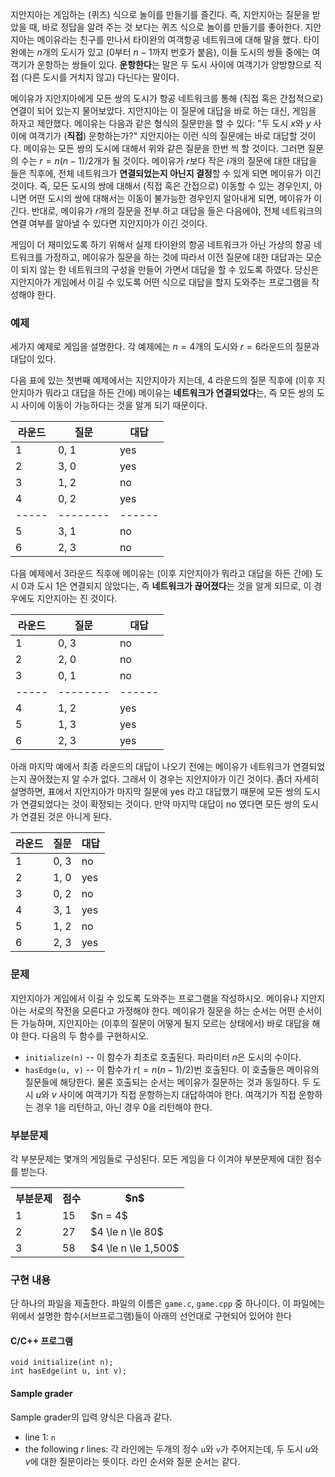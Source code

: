 지안지아는 게임하는 (퀴즈) 식으로 놀이를 만들기를 즐긴다. 즉, 지안지아는 질문을 받았을 때, 바로 정답을 알려 주는 것 보다는 퀴즈 식으로 놀이를 만들기를 좋아한다. 지안지아는 메이유라는 친구를 만나서 타이완의 여객항공 네트워크에 대해 말을 했다. 타이완에는 $n$개의 도시가 있고 (0부터 $n-1$까지 번호가 붙음), 이들 도시의 쌍들 중에는 여객기가 운항하는 쌍들이 있다. **운항한다**는 말은 두 도시 사이에 여객기가 양방향으로 직접 (다른 도시를 거치지 않고) 다닌다는 말이다.

메이유가 지안지아에게 모든 쌍의 도시가 항공 네트워크를 통해 (직접 혹은 간접적으로) 연결이 되어 있는지 물어보았다. 지안지아는 이 질문에 대답을 바로 하는 대신, 게임을 하자고 제안했다. 메이유는 다음과 같은 형식의 질문만을 할 수 있다: "두 도시 $x$와 $y$ 사이에 여객기가 (**직접**) 운항하는가?" 지안지아는 이런 식의 질문에는 바로 대답할 것이다. 메이유는 모든 쌍의 도시에 대해서 위와 같은 질문을 한번 씩 할 것이다. 그러면 질문의 수는 $r = n(n-1)/2$개가 될 것이다. 메이유가 $r$보다 작은 $i$개의 질문에 대한 대답을 들은 직후에, 전체 네트워크가 **연결되었는지 아닌지 결정**할 수 있게 되면 메이유가 이긴 것이다. 즉, 모든 도시의 쌍에 대해서 (직접 혹은 간접으로) 이동할 수 있는 경우인지, 아니면 어떤 도시의 쌍에 대해서는 이동이 불가능한 경우인지 알아내게 되면, 메이유가 이긴다. 반대로, 메이유가 $r$개의 질문을 전부 하고 대답을 들은 다음에야, 전체 네트워크의 연결 여부를 알아낼 수 있다면 지안지아가 이긴 것이다.

게임이 더 재미있도록 하기 위해서 실제 타이완의 항공 네트워크가 아닌 가상의 항공 네트워크를 가정하고, 메이유가 질문을 하는 것에 따라서 이전 질문에 대한 대답과는 모순이 되지 않는 한 네트워크의 구성을 만들어 가면서 대답을 할 수 있도록 하였다. 당신은 지안지아가 게임에서 이길 수 있도록 어떤 식으로 대답을 할지 도와주는 프로그램을 작성해야 한다.

### 예제

세가지 예제로 게임을 설명한다. 각 예제에는 $n = 4$개의 도시와  $r = 6$라운드의 질문과 대답이 있다.

다음 표에 있는 첫번째 예제에서는 지안지아가 지는데, 4 라운드의 질문 직후에 (이후 지안지아가 뭐라고 대답을 하든 간에) 메이유는 **네트워크가 연결되었다**는, 즉 모든 쌍의 도시 사이에 이동이 가능하다는 것을 알게 되기 때문이다.

<div class="row">
<div class="col-sm-3 col-md-3 col-lg-3">
<table class="table table-bordered">
 <thead><tr>
  <th>라운드</th>
  <th>질문</th>
  <th>대답</th>
 </tr></thead>
 <tbody>
  <tr><td>1</td><td>0, 1</td><td>yes</td></tr>
  <tr><td>2</td><td>3, 0</td><td>yes</td></tr>
  <tr><td>3</td><td>1, 2</td><td>no</td></tr>
  <tr><td>4</td><td>0, 2</td><td>yes</td></tr>
  <tr><td>-----</td><td>--------</td><td>------</td></tr>
  <tr><td>5</td><td>3, 1</td><td>no</td></tr>
  <tr><td>6</td><td>2, 3</td><td>no</td></tr>
 </tbody>
</table>
</div>
</div>

다음 예제에서 3라운드 직후에 메이유는 (이후 지안지아가 뭐라고 대답을 하든 간에) 도시 0과 도시 1은 연결되지 않았다는, 즉 **네트워크가 끊어졌다**는 것을 알게 되므로, 이 경우에도 지안지아는 진 것이다.

<div class="row">
<div class="col-sm-3 col-md-3 col-lg-3">
<table class="table table-bordered">
 <thead><tr>
  <th>라운드</th>
  <th>질문</th>
  <th>대답</th>
 </tr></thead>
 <tbody>
  <tr><td>1</td><td>0, 3</td><td>no</td></tr>
  <tr><td>2</td><td>2, 0</td><td>no</td></tr>
  <tr><td>3</td><td>0, 1</td><td>no</td></tr>
  <tr><td>-----</td><td>--------</td><td>------</td></tr>
  <tr><td>4</td><td>1, 2</td><td>yes</td></tr>
  <tr><td>5</td><td>1, 3</td><td>yes</td></tr>
  <tr><td>6</td><td>2, 3</td><td>yes</td></tr>
 </tbody>
</table>
</div>
</div>

아래 마지막 예에서 최종 라운드의 대답이 나오기 전에는 메이유가 네트워크가 연결되었는지 끊어졌는지 알 수가 없다. 그래서 이 경우는 지안지아가 이긴 것이다. 좀더 자세히 설명하면, 표에서 지안지아가 마지막 질문에 yes 라고 대답했기 때문에 모든 쌍의 도시가 연결되었다는 것이 확정되는 것이다. 만약 마지막 대답이 no 였다면 모든 쌍의 도시가 연결된 것은 아니게 된다.

<div class="row">
<div class="col-sm-3 col-md-3 col-lg-3">
<table class="table table-bordered">
 <thead><tr>
  <th>라운드</th>
  <th>질문</th>
  <th>대답</th>
 </tr></thead>
 <tbody>
  <tr><td>1</td><td>0, 3</td><td>no</td></tr>
  <tr><td>2</td><td>1, 0</td><td>yes</td></tr>
  <tr><td>3</td><td>0, 2</td><td>no</td></tr>
  <tr><td>4</td><td>3, 1</td><td>yes</td></tr>
  <tr><td>5</td><td>1, 2</td><td>no</td></tr>
  <tr><td>6</td><td>2, 3</td><td>yes</td></tr>
 </tbody>
</table>
</div>
</div>

### 문제

지안지아가 게임에서 이길 수 있도록 도와주는 프로그램을 작성하시오. 메이유나 지안지아는 서로의 작전을 모른다고 가정해야 한다. 메이유가 질문을 하는 순서는 어떤 순서이든 가능하며, 지안지아는 (이후의 질문이 어떻게 될지 모르는 상태에서) 바로 대답을 해야 한다. 다음의 두 함수를 구현하시오.

* `initialize(n)` -- 이 함수가 최초로 호출된다. 파라미터  $n$은 도시의 수이다.
* `hasEdge(u, v)` -- 이 함수가  $r(=n(n-1)/2)$번 호출된다. 이 호출들은 메이유의 질문들에 해당한다. 물론 호출되는 순서는 메이유가 질문하는 것과 동일하다. 두 도시  $u$와 $v$ 사이에 여객기가 직접 운항하는지 대답하여야 한다. 여객기가 직접 운항하는 경우 1을 리턴하고, 아닌 경우 0을 리턴해야 한다.

### 부분문제

각 부분문제는 몇개의 게임들로 구성된다. 모든 게임을 다 이겨야 부분문제에 대한 점수를 받는다.

<div class="row">
<div class="col-sm-5 col-md-5 col-lg-5">
<div class='table-responsive'>
<table class='table table-condensed table-bordered'>
 <tr>
  <th class="col-sm-4 col-md-4 col-lg-4">부분문제</th>
  <th class="col-sm-4 col-md-4 col-lg-4">점수</th>
  <th class="">$n$ </th>
 </tr>
 <tr>
  <td>1</td>
  <td>15</td>
  <td>$n = 4$</td>
 </tr>
 <tr>
  <td>2</td>
  <td>27</td>
  <td>$4 \le n \le 80$</td>
 </tr>
 <tr>
  <td>3</td>
  <td>58</td>
  <td>$4 \le n \le 1,500$</td>
 </tr>
</table>
</div>
</div>
</div>

### 구현 내용

단 하나의 파일을 제출한다. 파일의 이름은 `game.c`, `game.cpp` 중 하나이다. 이 파일에는 위에서 설명한 함수(서브프로그램)들이 아래의 선언대로 구현되어 있어야 한다

#### C/C++ 프로그램

```
void initialize(int n);
int hasEdge(int u, int v);

```

#### Sample grader

Sample grader의 입력 양식은 다음과 같다.

* line 1: `n`
* the following $r$ lines: 각 라인에는 두개의 정수 `u`와 `v`가 주어지는데, 두 도시  $u$와 $v$에 대한 질문이라는 뜻이다. 라인 순서와 질문 순서는 같다.